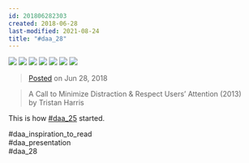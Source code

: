 ```yaml
---
id: 201806282303
created: 2018-06-28
last-modified: 2021-08-24
title: "#daa_28"
---
```

<div class="gallery">
    <div class="gallery-row">
        <img src="../assets/201806282303-1.jpg">
        <img src="../assets/201806282303-2.jpg">
        <img src="../assets/201806282303-3.jpg">
        <img src="../assets/201806282303-4.jpg">
        <img src="../assets/201806282303-5.jpg">
        <img src="../assets/201806282303-6.jpg">
        <img src="../assets/201806282303-7.jpg">
    </div>
</div>

>[Posted]([[202106221357]]) on Jun 28, 2018

>A Call to Minimize Distraction & Respect Users’ Attention (2013)  
>by Tristan Harris

This is how [#daa_25]([[201806122250]]) started.

#daa_inspiration_to_read  
#daa_presentation  
#daa_28